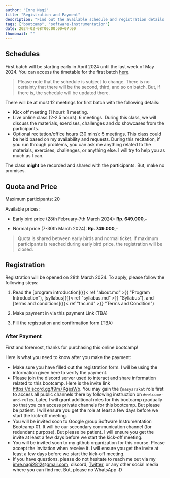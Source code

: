 ```yaml
---
author: "Imre Nagi"
title: "Registration and Payment"
description: "Find out the available schedule and registration details for the course/bootcamp"
tags: ["bootcamp", "software-instrumentation"]
date: 2024-02-08T00:00:00+07:00
thumbnail: ""
---
```


## Schedules

First batch will be starting early in April 2024 until the last week of May 2024. You can access the timetable for the first batch [here](https://docs.google.com/spreadsheets/d/16wlOJjRgutrN5lHK0LhQ550L68wz_L-zfzUkTOkIdVI/edit?usp=sharing). 

> Please note that the schedule is subject to change. There is no certainty that there will be the second, third, and so on batch. But, if there is, the schedule will be updated there.

There will be at most 12 meetings for first batch with the following details:
  
  * Kick off meeting (1 hour): 1 meeting.
  * Live online class (2-2.5 hours): 6 meetings. During this class, we will discuss the materials, exercises, challenges and do showcases from the participants.
  * Optional recitation/office hours (30 mins): 5 meetings. This class could be held based on my availability and requests. During this recitation, if you run through problems, you can ask me anything related to the materials, exercises, challenges, or anything else. I will try to help you as much as I can.

The class **might** be recorded and shared with the participants. But, make no promises.

## Quota and Price 

Maximum participants: 20

Available prices:

* Early bird price (28th February-7th March 2024): **Rp. 649.000,-**

* Normal price (7-30th March 2024): **Rp. 749.000,-**

> Quota is shared between early birds and normal ticket. If maximum participants is reached during early bird price, the registration will be closed.

## Registration

Registration will be opened on 28th March 2024. To apply, please follow the following steps:

1. Read the [program introduction]({{< ref "about.md" >}} "Program Introduction"), [syllabus]({{< ref "syllabus.md" >}} "Syllabus"), and [terms and conditions]({{< ref "tnc.md" >}} "Terms and Condition") 

1. Make payment in via this payment Link (TBA)

1. Fill the registration and confirmation form (TBA)

### After Payment

First and foremost, thanks for purchasing this online bootcamp!

Here is what you need to know after you make the payment:

* Make sure you have filled out the registration form. I will be using the information given here to verify the payment.
* Please join the discord server used to interact and share information related to this bootcamp. Here is the invite link https://discord.gg/f9m7KgesWb. You may gain the `@masyarakat` role first to access all public channels there by following instruction on `#welcome-and-rules`. Later, I will grant additional roles for this bootcamp gradually so that you can access private channels for this bootcamp. But please be patient. I will ensure you get the role at least a few days before we start the kick-off meeting.
* You will be invited soon to Google group Software Instrumentation Bootcamp 01. It will be our secondary communication channel (for redundant purpose). But please be patient. I will ensure you get the invite at least a few days before we start the kick-off meeting.
* You will be invited soon to my github organization for this course. Please accept the invitation when receive it. I will ensure you get the invite at least a few days before we start the kick-off meeting.
* If you have questions, please do not hesitate to reach me out via my <imre.nagi2812@gmail.com>, discord, [Twitter](https://twitter.com/imrenagi), or any other social media where you can find me. But, please no WhatsApp :D 